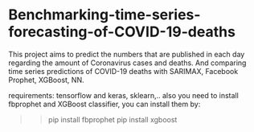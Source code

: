 # Benchmarking-time-series-forecasting-of-COVID-19-deaths

This project aims to predict the numbers that are published in each day regarding the amount of Coronavirus cases and deaths. And comparing time series predictions of COVID-19 deaths with SARIMAX, Facebook Prophet, XGBoost, NN.

requirements:
tensorflow and keras, sklearn,..
also you need to install fbprophet and XGBoost classifier, you can install them by:
>>pip install fbprophet
>>pip install xgboost
